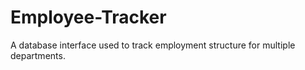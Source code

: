 # Employee-Tracker
A database interface used to track employment structure for multiple departments.
